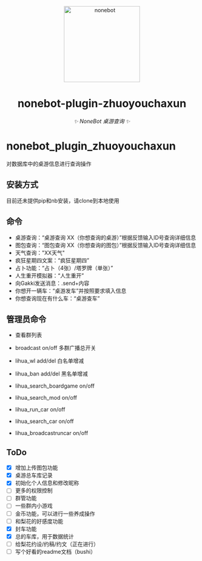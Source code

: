 <!--
 * @Author: Gakkilove 739150373@qq.com
 * @Date: 2023-02-07 20:03:28
 * @LastEditors: Gakkilove 739150373@qq.com
 * @LastEditTime: 2023-02-12 11:30:54
 * @FilePath: \nonebot_plugin_zhuoyouchaxun\README.md
 * @Description: 这是默认设置,请设置`customMade`, 打开koroFileHeader查看配置 进行设置: https://github.com/OBKoro1/koro1FileHeader/wiki/%E9%85%8D%E7%BD%AE
-->

<p align="center">
  <a href="https://v2.nonebot.dev/"><img src="https://v2.nonebot.dev/logo.png" width="200" height="200" alt="nonebot"></a>
</p>

<div align="center">

# nonebot-plugin-zhuoyouchaxun

_✨ NoneBot 桌游查询 ✨_

</div>

# nonebot_plugin_zhuoyouchaxun
对数据库中的桌游信息进行查询操作

## 安装方式
目前还未提供pip和nb安装，请clone到本地使用

## 命令
- 桌游查询：“桌游查询 XX（你想查询的桌游）”根据反馈输入ID号查询详细信息
- 图包查询：“图包查询 XX（你想查询的图包）”根据反馈输入ID号查询详细信息
- 天气查询："XX天气"
- 疯狂星期四文案：“疯狂星期四”
- 占卜功能：“占卜（4张）/塔罗牌（单张）”
- 人生重开模拟器：“人生重开”
- 向Gakki发送消息：.send+内容
- 你想开一辆车：“桌游发车”并按照要求填入信息
- 你想查询现在有什么车：“桌游查车”

## 管理员命令
- 查看群列表
- broadcast on/off 多群广播总开关
- lihua_wl  add/del 白名单增减
- lihua_ban add/del 黑名单增减

- lihua_search_boardgame on/off
- lihua_search_mod on/off
- lihua_run_car on/off
- lihua_search_car on/off
- lihua_broadcastruncar on/off



## ToDo
- [x] 增加上传图包功能
- [x] 桌游总车库记录
- [x] 初始化个人信息和修改昵称
- [ ] 更多的权限控制
- [ ] 群管功能
- [ ] 一些群内小游戏
- [ ] 金币功能，可以进行一些养成操作
- [ ] 和梨花的好感度功能
- [x] 封车功能
- [x] 总的车库，用于数据统计
- [ ] 给梨花约设/约稿/约文（正在进行）
- [ ] 写个好看的readme文档（bushi）

